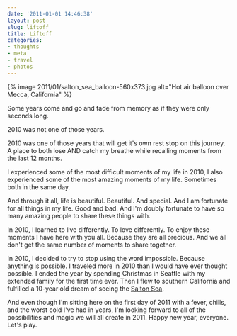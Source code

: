 ```yaml
---
date: '2011-01-01 14:46:38'
layout: post
slug: liftoff
title: Liftoff
categories:
- thoughts
- meta
- travel
- photos
---
```


{% image 2011/01/salton_sea_balloon-560x373.jpg alt="Hot air balloon over Mecca, California" %}

Some years come and go and fade from memory as if they were only seconds long.

2010 was not one of those years.

2010 was one of those years that will get it's own rest stop on this journey. A place to both lose AND catch my breathe while recalling moments from the last 12 months.

I experienced some of the most difficult moments of my life in 2010, I also experienced some of the most amazing moments of my life. Sometimes both in the same day.

And through it all, life is beautiful. Beautiful. And special. And I am fortunate for all things in my life. Good and bad. And I'm doubly fortunate to have so many amazing people to share these things with.

In 2010, I learned to live differently. To love differently. To enjoy these moments I have here with you all. Because they are all precious. And we all don't get the same number of moments to share together. 

In 2010, I decided to try to stop using the word impossible. Because anything is possible. I traveled more in 2010 than I would have ever thought possible. I ended the year by spending Christmas in Seattle with my extended family for the first time ever. Then I flew to southern California and fulfilled a 10-year old dream of seeing the [Salton Sea](http://www.desertusa.com/video_pages/salton-sea.html).

And even though I'm sitting here on the first day of 2011 with a fever, chills, and the worst cold I've had in years, I'm looking forward to all of the possibilities and magic we will all create in 2011. Happy new year, everyone. Let's play.
